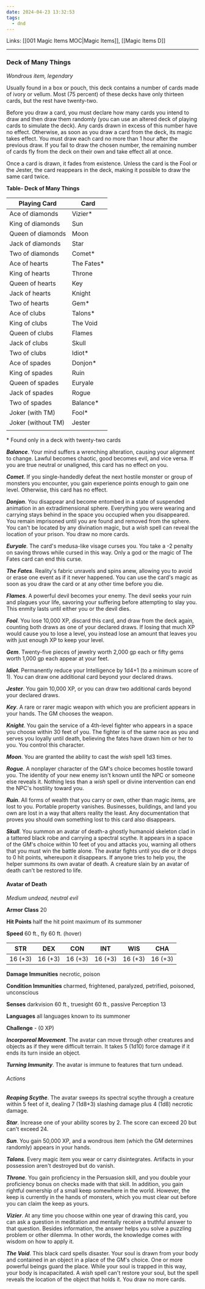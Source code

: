 ```yaml
---
date: 2024-04-23 13:32:53
tags:
  - dnd
---
```

Links: [[001 Magic Items MOC|Magic Items]], [[Magic Items D]]
___
### Deck of Many Things

*Wondrous item, legendary*

Usually found in a box or pouch, this deck contains a number of cards made of ivory or vellum. Most (75 percent) of these decks have only thirteen cards, but the rest have twenty-two.

Before you draw a card, you must declare how many cards you intend to draw and then draw them randomly (you can use an altered deck of playing cards to simulate the deck). Any cards drawn in excess of this number have no effect. Otherwise, as soon as you draw a card from the deck, its magic takes effect. You must draw each card no more than 1 hour after the previous draw. If you fail to draw the chosen number, the remaining number of cards fly from the deck on their own and take effect all at once.

Once a card is drawn, it fades from existence. Unless the card is the Fool or the Jester, the card reappears in the deck, making it possible to draw the same card twice.

**Table- Deck of Many Things**

| Playing Card       | Card       |
|--------------------|------------|
| Ace of diamonds    | Vizier*    |
| King of diamonds   | Sun        |
| Queen of diamonds  | Moon       |
| Jack of diamonds   | Star       |
| Two of diamonds    | Comet*     |
| Ace of hearts      | The Fates* |
| King of hearts     | Throne     |
| Queen of hearts    | Key        |
| Jack of hearts     | Knight     |
| Two of hearts      | Gem*       |
| Ace of clubs       | Talons*    |
| King of clubs      | The Void   |
| Queen of clubs     | Flames     |
| Jack of clubs      | Skull      |
| Two of clubs       | Idiot*     |
| Ace of spades      | Donjon*    |
| King of spades     | Ruin       |
| Queen of spades    | Euryale    |
| Jack of spades     | Rogue      |
| Two of spades      | Balance*   |
| Joker (with TM)    | Fool*      |
| Joker (without TM) | Jester     |
|                    |            |

\* Found only in a deck with twenty-two cards

***Balance***. Your mind suffers a wrenching alteration, causing your alignment to change. Lawful becomes chaotic, good becomes evil, and vice versa. If you are true neutral or unaligned, this card has no effect on you.

***Comet***. If you single-handedly defeat the next hostile monster or group of monsters you encounter, you gain experience points enough to gain one level. Otherwise, this card has no effect.

***Donjon***. You disappear and become entombed in a state of suspended animation in an extradimensional sphere. Everything you were wearing and carrying stays behind in the space you occupied when you disappeared. You remain imprisoned until you are found and removed from the sphere. You can't be located by any divination magic, but a *wish* spell can reveal the location of your prison. You draw no more cards.

***Euryale***. The card's medusa-like visage curses you. You take a -2 penalty on saving throws while cursed in this way. Only a god or the magic of The Fates card can end this curse.

***The Fates***. Reality's fabric unravels and spins anew, allowing you to avoid or erase one event as if it never happened. You can use the card's magic as soon as you draw the card or at any other time before you die.

***Flames***. A powerful devil becomes your enemy. The devil seeks your ruin and plagues your life, savoring your suffering before attempting to slay you. This enmity lasts until either you or the devil dies.

***Fool***. You lose 10,000 XP, discard this card, and draw from the deck again, counting both draws as one of your declared draws. If losing that much XP would cause you to lose a level, you instead lose an amount that leaves you with just enough XP to keep your level.

***Gem***. Twenty-five pieces of jewelry worth 2,000 gp each or fifty gems worth 1,000 gp each appear at your feet.

***Idiot***. Permanently reduce your Intelligence by 1d4+1 (to a minimum score of 1). You can draw one additional card beyond your declared draws.

***Jester***. You gain 10,000 XP, or you can draw two additional cards beyond your declared draws.

***Key***. A rare or rarer magic weapon with which you are proficient appears in your hands. The GM chooses the weapon.

***Knight***. You gain the service of a 4th-level fighter who appears in a space you choose within 30 feet of you. The fighter is of the same race as you and serves you loyally until death, believing the fates have drawn him or her to you. You control this character.

***Moon***. You are granted the ability to cast the *wish* spell 1d3 times.

***Rogue***. A nonplayer character of the GM's choice becomes hostile toward you. The identity of your new enemy isn't known until the NPC or someone else reveals it. Nothing less than a *wish* spell or divine intervention can end the NPC's hostility toward you.

***Ruin***. All forms of wealth that you carry or own, other than magic items, are lost to you. Portable property vanishes. Businesses, buildings, and land you own are lost in a way that alters reality the least. Any documentation that proves you should own something lost to this card also disappears.

***Skull***. You summon an avatar of death-a ghostly humanoid skeleton clad in a tattered black robe and carrying a spectral scythe. It appears in a space of the GM's choice within 10 feet of you and attacks you, warning all others that you must win the battle alone. The avatar fights until you die or it drops to 0 hit points, whereupon it disappears. If anyone tries to help you, the helper summons its own avatar of death. A creature slain by an avatar of death can't be restored to life.

#### Avatar of Death

*Medium undead, neutral evil*

**Armor Class** 20

**Hit Points** half the hit point maximum of its summoner

**Speed** 60 ft., fly 60 ft. (hover)

| STR     | DEX     | CON     | INT     | WIS     | CHA     |
|---------|---------|---------|---------|---------|---------|
| 16 (+3) | 16 (+3) | 16 (+3) | 16 (+3) | 16 (+3) | 16 (+3) |

**Damage Immunities** necrotic, poison

**Condition Immunities** charmed, frightened, paralyzed, petrified, poisoned, unconscious

**Senses** darkvision 60 ft., truesight 60 ft., passive Perception 13

**Languages** all languages known to its summoner

**Challenge** - (0 XP)

***Incorporeal Movement***. The avatar can move through other creatures and objects as if they were difficult terrain. It takes 5 (1d10) force damage if it ends its turn inside an object.

***Turning Immunity***. The avatar is immune to features that turn undead.

###### Actions

***Reaping Scythe***. The avatar sweeps its spectral scythe through a creature within 5 feet of it, dealing 7 (1d8+3) slashing damage plus 4 (1d8) necrotic damage.

***Star***. Increase one of your ability scores by 2. The score can exceed 20 but can't exceed 24.

***Sun***. You gain 50,000 XP, and a wondrous item (which the GM determines randomly) appears in your hands.

***Talons***. Every magic item you wear or carry disintegrates. Artifacts in your possession aren't destroyed but do vanish.

***Throne***. You gain proficiency in the Persuasion skill, and you double your proficiency bonus on checks made with that skill. In addition, you gain rightful ownership of a small keep somewhere in the world. However, the keep is currently in the hands of monsters, which you must clear out before you can claim the keep as yours.

***Vizier***. At any time you choose within one year of drawing this card, you can ask a question in meditation and mentally receive a truthful answer to that question. Besides information, the answer helps you solve a puzzling problem or other dilemma. In other words, the knowledge comes with wisdom on how to apply it.

***The Void***. This black card spells disaster. Your soul is drawn from your body and contained in an object in a place of the GM's choice. One or more powerful beings guard the place. While your soul is trapped in this way, your body is incapacitated. A *wish* spell can't restore your soul, but the spell reveals the location of the object that holds it. You draw no more cards.